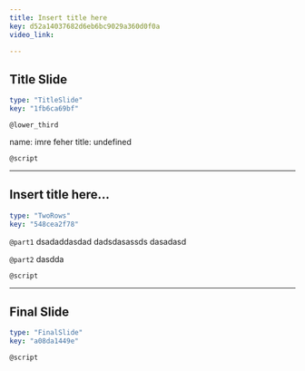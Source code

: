```yaml
---
title: Insert title here
key: d52a14037682d6eb6bc9029a360d0f0a
video_link:

---
```

## Title Slide

```yaml
type: "TitleSlide"
key: "1fb6ca69bf"
```

`@lower_third`

name: imre feher
title: undefined


`@script`



---
## Insert title here...

```yaml
type: "TwoRows"
key: "548cea2f78"
```

`@part1`
dsadaddasdad
dadsdasassds
dasadasd


`@part2`
dasdda


`@script`



---
## Final Slide

```yaml
type: "FinalSlide"
key: "a08da1449e"
```

`@script`


